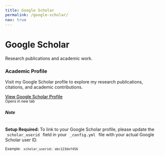 ```yaml
---
title: Google Scholar
permalink: /google-scholar/
nav: true
---
```


<div class="row">
  <div class="col-lg-12">
    <h1 class="mb-4">Google Scholar</h1>
    <p class="mb-5">Research publications and academic work.</p>
  </div>
</div>

<div class="row">
  <div class="col-lg-8 col-md-10 col-sm-12 mx-auto">
    <div class="card shadow-sm">
      <div class="card-body text-center py-5">
        <div class="mb-4">
          <i class="ai ai-google-scholar fa-3x text-muted"></i>
        </div>
        <h3 class="card-title mb-3">Academic Profile</h3>
        <p class="card-text text-muted mb-4">
          Visit my Google Scholar profile to explore my research publications, 
          citations, and academic contributions.
        </p>
        <div class="mt-4">
          <a href="https://scholar.google.com/citations?user={{ site.scholar_userid | default: 'YOUR_SCHOLAR_ID' }}" 
             class="btn btn-primary btn-lg px-4 py-2" 
             target="_blank" 
             rel="noopener noreferrer">
            <i class="ai ai-google-scholar mr-2"></i>
            View Google Scholar Profile
          </a>
        </div>
        <div class="mt-4">
          <small class="text-muted">
            <i class="fas fa-external-link-alt mr-1"></i>
            Opens in new tab
          </small>
        </div>
      </div>
    </div>
  </div>
</div>

<div class="row mt-5">
  <div class="col-lg-12">
    <div class="card">
      <div class="card-header bg-light">
        <h5 class="mb-0">
          <i class="fas fa-info-circle mr-2"></i>
          Note
        </h5>
      </div>
      <div class="card-body">
        <p class="mb-0 text-muted">
          <strong>Setup Required:</strong> To link to your Google Scholar profile, 
          please update the <code>scholar_userid</code> field in your <code>_config.yml</code> file 
          with your actual Google Scholar user ID.
        </p>
        <div class="mt-3">
          <small class="text-muted">
            <i class="fas fa-code mr-1"></i>
            Example: <code>scholar_userid: abc123def456</code>
          </small>
        </div>
      </div>
    </div>
  </div>
</div>

<style>
.card {
  border: none;
  border-radius: 12px;
  transition: transform 0.3s ease, box-shadow 0.3s ease;
}

.card:hover {
  transform: translateY(-2px);
  box-shadow: 0 8px 25px rgba(0,0,0,0.15) !important;
}

.btn {
  border-radius: 25px;
  font-weight: 500;
  transition: all 0.3s ease;
}

.btn:hover {
  transform: translateY(-1px);
  box-shadow: 0 4px 15px rgba(0,0,0,0.2);
}

.card-header {
  border-radius: 12px 12px 0 0 !important;
  border-bottom: 1px solid #e9ecef;
}

code {
  background-color: #f8f9fa;
  padding: 2px 6px;
  border-radius: 4px;
  font-size: 0.9em;
}
</style>
